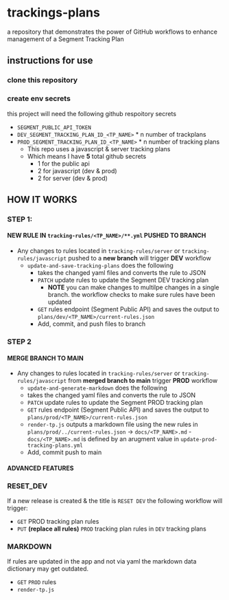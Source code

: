 # trackings-plans
a repository that demonstrates the power of GitHub workflows to enhance management of a Segment Tracking Plan

## instructions for use

### clone this repository
### create env secrets 
this project will need the following github respoitory secrets 
- `SEGMENT_PUBLIC_API_TOKEN`
- `DEV_SEGMENT_TRACKING_PLAN_ID_<TP_NAME>` * n number of trackplans
- `PROD_SEGMENT_TRACKING_PLAN_ID_<TP_NAME>` * n number of tracking plans
  - This repo uses a javascript & server tracking plans
  - Which means I have **5** total github secrets
    - 1 for the public api
    - 2 for javascript (dev & prod)
    - 2 for server (dev & prod)  

## HOW IT WORKS 

### STEP 1:

#### NEW RULE IN `tracking-rules/<TP_NAME>/**.yml` PUSHED TO BRANCH 

- Any changes to rules located in `tracking-rules/server` or `tracking-rules/javascript` pushed to a **new branch** will trigger **DEV** workflow
  - `update-and-save-tracking-plans` does the following
    - takes the changed yaml files and converts the rule to JSON
    - `PATCH` update rules to update the Segment DEV tracking plan
      - **NOTE** you can make changes to multilpe changes in a single branch. the workflow checks to make sure rules have been updated
    - `GET` rules endpoint (Segment Public API) and saves the output to `plans/dev/<TP_NAME>/current-rules.json` 
    - Add, commit, and push files to branch        

### STEP 2

#### MERGE BRANCH TO MAIN

- Any changes to rules located in `tracking-rules/server` or `tracking-rules/javascript` from **merged branch to main** trigger **PROD** workflow 
  -  `update-and-generate-markdown` does the following
    -  takes the changed yaml files and converts the rule to JSON
    - `PATCH` update rules to update the Segment PROD tracking plan
    - `GET` rules endpoint (Segment Public API) and saves the output to `plans/prod/<TP_NAME>/current-rules.json`
    -  `render-tp.js` outputs a markdown file using the new rules in `plans/prod/../current-rules.json` -> `docs/<TP_NAME>.md`
      -  `docs/<TP_NAME>.md` is defined by an arugment value in `update-prod-tracking-plans.yml`
    - Add, commit push to main
 
#### ADVANCED FEATURES

### RESET_DEV

If a new release is created & the title is `RESET DEV` the following workflow will trigger:
- `GET` PROD tracking plan rules
- `PUT` **(replace all rules)** `PROD` tracking plan rules in `DEV` tracking plans

### MARKDOWN
If rules are updated in the app and not via yaml the markdown data dictionary may get outdated.
- `GET` `PROD` rules
- `render-tp.js`
